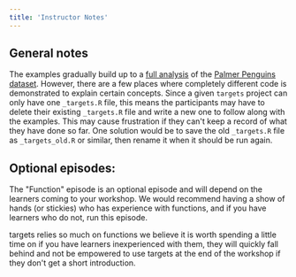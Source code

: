 ```yaml
---
title: 'Instructor Notes'
---
```


## General notes

The examples gradually build up to a [full analysis](https://github.com/joelnitta/penguins-targets) of the [Palmer Penguins dataset](https://allisonhorst.github.io/palmerpenguins/). However, there are a few places where completely different code is demonstrated to explain certain concepts. Since a given `targets` project can only have one `_targets.R` file, this means the participants may have to delete their existing `_targets.R` file and write a new one to follow along with the examples. This may cause frustration if they can't keep a record of what they have done so far. One solution would be to save the old `_targets.R` file as `_targets_old.R` or similar, then rename it when it should be run again.


## Optional episodes:
The "Function" episode is an optional episode and will depend on the learners coming to your workshop.
We would recommend having a show of hands (or stickies) who has experience with functions, and if you have learners who do not, run this episode.

targets relies so much on functions we believe it is worth spending a little time on if you have learners inexperienced with them, they will quickly fall behind and not be empowered to use targets at the end of the workshop if they don't get a short introduction.